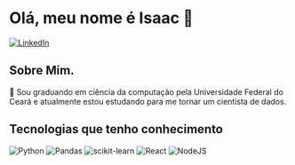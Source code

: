 # Olá, meu nome é Isaac 👋

[![LinkedIn](https://img.shields.io/badge/linkedin-%230077B5.svg?style=for-the-badge&logo=linkedin&logoColor=white)](https://www.linkedin.com/in/isaac-oliveira-341a65234/)
<!-- ![isaacmulleroliveira](https://road-to-kaggle-grandmaster.vercel.app/api/simple/isaacmulleroliveira)-->

## Sobre Mim.
🌱 Sou graduando em ciência da computação pela Universidade Federal do Ceará e atualmente estou estudando para me tornar um cientista de dados.

## Tecnologias que tenho conhecimento

![Python](https://img.shields.io/badge/python-3670A0?style=for-the-badge&logo=python&logoColor=ffdd54)
![Pandas](https://img.shields.io/badge/pandas-%23150458.svg?style=for-the-badge&logo=pandas&logoColor=white)
![scikit-learn](https://img.shields.io/badge/scikit--learn-%23F7931E.svg?style=for-the-badge&logo=scikit-learn&logoColor=white)
![React](https://img.shields.io/badge/react-%2320232a.svg?style=for-the-badge&logo=react&logoColor=%2361DAFB)
![NodeJS](https://img.shields.io/badge/node.js-6DA55F?style=for-the-badge&logo=node.js&logoColor=white)



